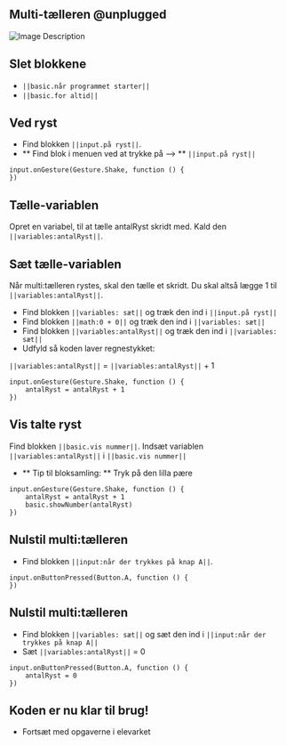 ## Multi-tælleren @unplugged
![Image Description](https://newgamedk.github.io/skridt-taeller/intro.png)

## Slet blokkene
* `||basic.når programmet starter||` 
* `||basic.for altid||`

## Ved ryst
* Find blokken `||input.på ryst||`. 
* ** Find blok i menuen ved at trykke på --> ** `||input.på ryst||`

```blocks
input.onGesture(Gesture.Shake, function () {
})
``` 

## Tælle-variablen
Opret en variabel, til at tælle antalRyst skridt med. Kald den `||variables:antalRyst||`.

## Sæt tælle-variablen
Når multi:tælleren rystes, skal den tælle et skridt. Du skal altså lægge 1 til `||variables:antalRyst||`. 
* Find blokken `||variables: sæt||` og træk den ind i  `||input.på ryst||`    
* Find blokken `||math:0 + 0||` og træk den ind i `||variables: sæt||` 
* Find blokken `||variables:antalRyst||` og træk den ind i `||variables: sæt||`
* Udfyld så koden laver regnestykket: 

`||variables:antalRyst||` = `||variables:antalRyst||` + 1
 
```blocks
input.onGesture(Gesture.Shake, function () {
    antalRyst = antalRyst + 1
})
```

## Vis talte ryst
Find blokken `||basic.vis nummer||`. Indsæt variablen `||variables:antalRyst||` i `||basic.vis nummer||`
* ** Tip til bloksamling: ** Tryk på den lilla pære 

```blocks
input.onGesture(Gesture.Shake, function () {
    antalRyst = antalRyst + 1
    basic.showNumber(antalRyst)
})
```

## Nulstil multi:tælleren
* Find blokken `||input:når der trykkes på knap A||`. 

```blocks
input.onButtonPressed(Button.A, function () {
})
```

## Nulstil multi:tælleren
* Find blokken `||variables: sæt||` og sæt den ind i `||input:når der trykkes på knap A||`
* Sæt `||variables:antalRyst||` = 0

```blocks
input.onButtonPressed(Button.A, function () {
    antalRyst = 0
})
```

## Koden er nu klar til brug!
* Fortsæt med opgaverne i elevarket 